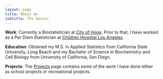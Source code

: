 ```yaml
---
layout: page
title: About me
subtitle: The basics
---
```


**Work**: Currently a Biostatistician at [City of Hope](https://www.cityofhope.org/homepage). Prior to that, I have worked as a Per Diem Statistician at [Children Hospital Los Angeles](https://www.chla.org).

**Education**: Obtained my M.S. in Applied Statistics from California State University, Long Beach and my Bachelor of Science in Biochemistry and Cell Biology from University of California, San Diego.

**Projects**: The [Projects](/Projects.html) page contains some of the work I have done either as school projects or recreational projects.
